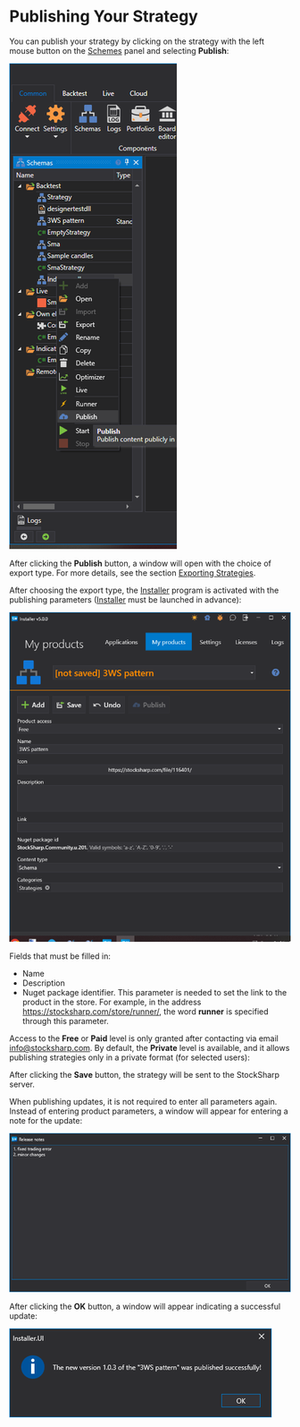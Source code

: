 # Publishing Your Strategy

You can publish your strategy by clicking on the strategy with the left mouse button on the [Schemes](../user_interface/schemas.md) panel and selecting **Publish**:

![Designer_publish_00](../../../images/designer_publish_00.png)

After clicking the **Publish** button, a window will open with the choice of export type. For more details, see the section [Exporting Strategies](../export_import/export.md).

After choosing the export type, the [Installer](../../installer.md) program is activated with the publishing parameters ([Installer](../../installer.md) must be launched in advance):

![Designer_publish_01](../../../images/designer_publish_01.png)

Fields that must be filled in:

- Name
- Description
- Nuget package identifier. This parameter is needed to set the link to the product in the store. For example, in the address https://stocksharp.com/store/runner/, the word **runner** is specified through this parameter.

Access to the **Free** or **Paid** level is only granted after contacting via email [info@stocksharp.com](mailto:info@stocksharp.com). By default, the **Private** level is available, and it allows publishing strategies only in a private format (for selected users):

After clicking the **Save** button, the strategy will be sent to the StockSharp server.

When publishing updates, it is not required to enter all parameters again. Instead of entering product parameters, a window will appear for entering a note for the update:

![Designer_publish_02](../../../images/designer_publish_02.png)

After clicking the **OK** button, a window will appear indicating a successful update:

![Designer_publish_03](../../../images/designer_publish_03.png)
